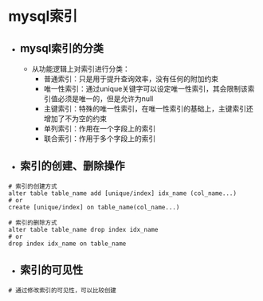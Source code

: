# mysql索引
* ## mysql索引的分类
  * 从功能逻辑上对索引进行分类：
    * 普通索引：只是用于提升查询效率，没有任何的附加约束
    * 唯一性索引：通过unique关键字可以设定唯一性索引，其会限制该索引值必须是唯一的，但是允许为null
    * 主键索引：特殊的唯一性索引，在唯一性索引的基础上，主键索引还增加了不为空的约束
    * 单列索引：作用在一个字段上的索引
    * 联合索引：作用于多个字段上的索引
* ## 索引的创建、删除操作
```mysql
# 索引的创建方式
alter table table_name add [unique/index] idx_name (col_name...)
# or
create [unique/index] on table_name(col_name...)

# 索引的删除方式
alter table table_name drop index idx_name
# or
drop index idx_name on table_name
```
* ## 索引的可见性
```mysql
# 通过修改索引的可见性，可以比较创建
```
